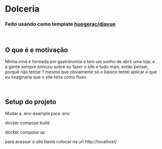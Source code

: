 # Dolceria
### Feito usando como template [huogerac/djavue](https://github.com/huogerac/djavue)
<br />

## O que é e motivação

Minha irmã é formada em gastrônomia e tem um sonho de abrir uma loja, e a gente sempre brincou sobre eu fazer o site e tudo mais, então pensei, porquê não tentar ? mesmo que obviamente só o  básico tentei aplicar o que eu imaginaria que o site teria como fluxo.

<br />

## Setup do projeto
Mudar a .env-example para .env

docker compose build 

docker compose up

para acessar o site basta colocar na url http://localhost/
